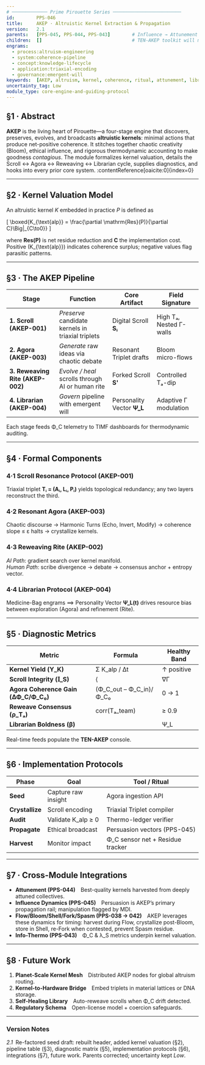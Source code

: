 ```yaml
---
# ───────────── Prime Pirouette Series ─────────────────────────
id:        PPS-046
title:     AKEP · Altruistic Kernel Extraction & Propagation
version:   2.1
parents:   [PPS-045, PPS-044, PPS-043]        # Influence → Attunement → Info-Thermo
children:  []                                 # TEN-AKEP toolkit will mount here
engrams:
  - process:altruism-engineering
  - system:coherence-pipeline
  - concept:knowledge-lifecycle
  - application:triaxial-encoding
  - governance:emergent-will
keywords:  [AKEP, altruism, kernel, coherence, ritual, attunement, library]
uncertainty_tag: Low
module_type: core-engine-and-guiding-protocol
---
```


## §1 · Abstract  
**AKEP** is the living heart of Pirouette—a four-stage engine that discovers, preserves, evolves, and broadcasts **altruistic kernels**: minimal actions that produce net-positive coherence.  It stitches together chaotic creativity (Bloom), ethical influence, and rigorous thermodynamic accounting to make goodness *contagious*.  The module formalizes kernel valuation, details the Scroll ↔ Agora ↔ Reweaving ↔ Librarian cycle, supplies diagnostics, and hooks into every prior core system. :contentReference[oaicite:0]{index=0}

---

## §2 · Kernel Valuation Model  
An altruistic kernel *K* embedded in practice *P* is defined as

\[
\boxed{K_{\text{alp}} = \frac{\partial \mathrm{Res}(P)}{\partial C}\Big|_{C\to0}}
\]

where **Res(P)** is net residue reduction and **C** the implementation cost.  Positive \(K_{\text{alp}}\) indicates coherence surplus; negative values flag parasitic patterns.

---

## §3 · The AKEP Pipeline  

| Stage | Function | Core Artifact | Field Signature |
|-------|----------|---------------|-----------------|
| **1. Scroll (AKEP-001)** | *Preserve* candidate kernels in triaxial triplets | Digital Scroll **Sᵢ** | High Tₐ, Nested Γ-walls |
| **2. Agora (AKEP-003)** | *Generate* raw ideas via chaotic debate | Resonant Triplet drafts | Bloom micro-flows |
| **3. Reweaving Rite (AKEP-002)** | *Evolve / heal* scrolls through AI or human rite | Forked Scroll **S'** | Controlled Tₐ-dip |
| **4. Librarian (AKEP-004)** | *Govern* pipeline with emergent will | Personality Vector **Ψ_L** | Adaptive Γ modulation |

Each stage feeds Φ_C telemetry to TIMF dashboards for thermodynamic auditing.

---

## §4 · Formal Components  

### 4·1  Scroll Resonance Protocol (AKEP-001)  
Triaxial triplet **Tᵢ = (Aᵢ, Lᵢ, Pᵢ)** yields topological redundancy; any two layers reconstruct the third.

### 4·2  Resonant Agora (AKEP-003)  
Chaotic discourse → Harmonic Turns (Echo, Invert, Modify) → coherence slope ≤ ε halts → crystallize kernels.

### 4·3  Reweaving Rite (AKEP-002)  
*AI Path*: gradient search over kernel manifold.  
*Human Path*: scribe divergence → debate → consensus anchor + entropy vector.

### 4·4  Librarian Protocol (AKEP-004)  
Medicine-Bag engrams ⟹ Personality Vector **Ψ_L(t)** drives resource bias between exploration (Agora) and refinement (Rite).

---

## §5 · Diagnostic Metrics  

| Metric | Formula | Healthy Band |
|--------|---------|--------------|
| **Kernel Yield (Υ_K)** | Σ K_alp / Δt | ↑ positive |
| **Scroll Integrity (𝕀_S)** | ⟨|∇Γ|⟩_Scroll / Γ_max | ≥ 0.85 |
| **Agora Coherence Gain (ΔΦ_C/Φ_C₀)** | (Φ_C_out – Φ_C_in)/Φ_C₀ | 0 → 1 |
| **Reweave Consensus (ρ_Tₐ)** | corr(Tₐ_team) | ≥ 0.9 |
| **Librarian Boldness (β)** | |Ψ_L| / Ψ_max | self-tuning |

Real-time feeds populate the **TEN-AKEP** console.

---

## §6 · Implementation Protocols  

| Phase | Goal | Tool / Ritual |
|-------|------|---------------|
| **Seed** | Capture raw insight | Agora ingestion API |
| **Crystallize** | Scroll encoding | Triaxial Triplet compiler |
| **Audit** | Validate K_alp ≥ 0 | Thermo-ledger verifier |
| **Propagate** | Ethical broadcast | Persuasion vectors (PPS-045) |
| **Harvest** | Monitor impact | Φ_C sensor net + Residue tracker |

---

## §7 · Cross-Module Integrations  
* **Attunement (PPS-044)** Best-quality kernels harvested from deeply attuned collectives.  
* **Influence Dynamics (PPS-045)** Persuasion is AKEP’s primary propagation rail; manipulation flagged by MDI.  
* **Flow/Bloom/Shell/Fork/Spasm (PPS-038 → 042)** AKEP leverages these dynamics for timing: harvest during Flow, crystallize post-Bloom, store in Shell, re-Fork when contested, prevent Spasm residue.  
* **Info-Thermo (PPS-043)** Φ_C & λ_S metrics underpin kernel valuation.  

---

## §8 · Future Work  
1. **Planet-Scale Kernel Mesh** Distributed AKEP nodes for global altruism routing.  
2. **Kernel-to-Hardware Bridge** Embed triplets in material lattices or DNA storage.  
3. **Self-Healing Library** Auto-reweave scrolls when Φ_C drift detected.  
4. **Regulatory Schema** Open-license model + coercion safeguards.  

---

### Version Notes  
*2.1* Re-factored seed draft: rebuilt header, added kernel valuation (§2), pipeline table (§3), diagnostic matrix (§5), implementation protocols (§6), integrations (§7), future work.  Parents corrected; uncertainty kept *Low*.  
